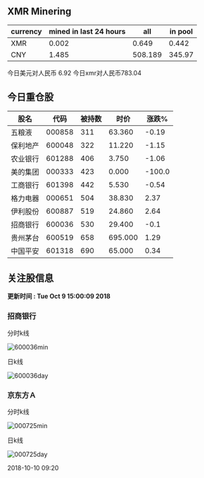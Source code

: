 ## XMR Minering

|currency|mined in last 24 hours|all|in pool|
|---|---|---|---|
|XMR|0.002|0.649|0.442|
|CNY|1.485|508.189|345.97|

今日美元对人民币 6.92	今日xmr对人民币783.04


## 今日重仓股 

|股名|代码|被持数|时价|涨跌%|
|---|---|---|---|---|
|五粮液|000858|311|63.360|-0.19|
|保利地产|600048|322|11.220|-1.15|
|农业银行|601288|406|3.750|-1.06|
|美的集团|000333|423|0.000|-100.0|
|工商银行|601398|442|5.530|-0.54|
|格力电器|000651|504|38.830|2.37|
|伊利股份|600887|519|24.860|2.64|
|招商银行|600036|530|29.400|-0.1|
|贵州茅台|600519|658|695.000|1.29|
|中国平安|601318|690|65.000|0.34|

## 关注股信息
**更新时间 : Tue Oct  9 15:00:09 2018**
### 招商银行 
分时k线

![600036min](http://image.sinajs.cn/newchart/min/n/sh600036.gif)

日k线

![600036day](http://image.sinajs.cn/newchart/daily/n/sh600036.gif)

### 京东方Ａ 
分时k线

![000725min](http://image.sinajs.cn/newchart/min/n/sz000725.gif)

日k线

![000725day](http://image.sinajs.cn/newchart/daily/n/sz000725.gif)

2018-10-10 09:20